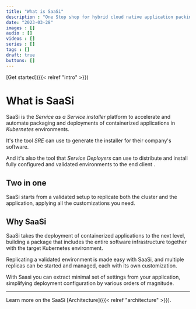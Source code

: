 ```yaml
---
title: "What is SaaSi"
description : "One Stop shop for hybrid cloud native application packing and deployment tools"
date: "2023-03-28"
images : []
audio : []
videos : []
series : []
tags : []
draft: true
buttons: []
---
```

[Get started]({{< relref "intro" >}})

# What is SaaSi
SaaSi is the *Service as a Service installer* platform to accelerate and automate packaging and deployments of containerized applications in *Kubernetes* environments.

It's the tool *SRE* can use to generate the installer for their company's software.

And it's also the tool that *Service Deployers* can use to distribute and install fully configured and validated environments to the end client .

## Two in one
SaaSi starts from a validated setup to replicate both the cluster and the application, applying all the customizations you need.

## Why SaaSi
SaaSi takes the deployment of containerized applications to the next level, building a package that includes the entire software infrastructure together
with the target Kubernetes environment.

Replicating a validated environment is made easy with SaaSi, and multiple replicas can be started and managed, each with its own customization.

With Saasi you can extract minimal set of settings from your application, simplifying deployment configuration by various orders of magnitude.

---

Learn more on the SaaSi [Architecture]({{< relref "architecture" >}}).
